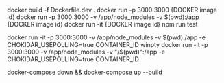 docker build -f Dockerfile.dev .
docker run -p 3000:3000 {DOCKER image id}
docker run -p 3000:3000 -v /app/node_modules -v $(pwd):/app {DOCKER image id}
docker run -it {DOCKER image id} npm run test

docker run -it -p 3000:3000 -v /app/node_modules -v $(pwd):/app -e CHOKIDAR_USEPOLLING=true CONTAINER_ID
winpty docker run -it -p 3000:3000 -v /app/node_modules -v "/$(pwd)":/app -e CHOKIDAR_USEPOLLING=true CONTAINER_ID

docker-compose down && docker-compose up --build